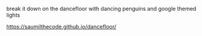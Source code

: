 break it down on the dancefloor with dancing penguins and google themed lights

https://saumilthecode.github.io/dancefloor/
